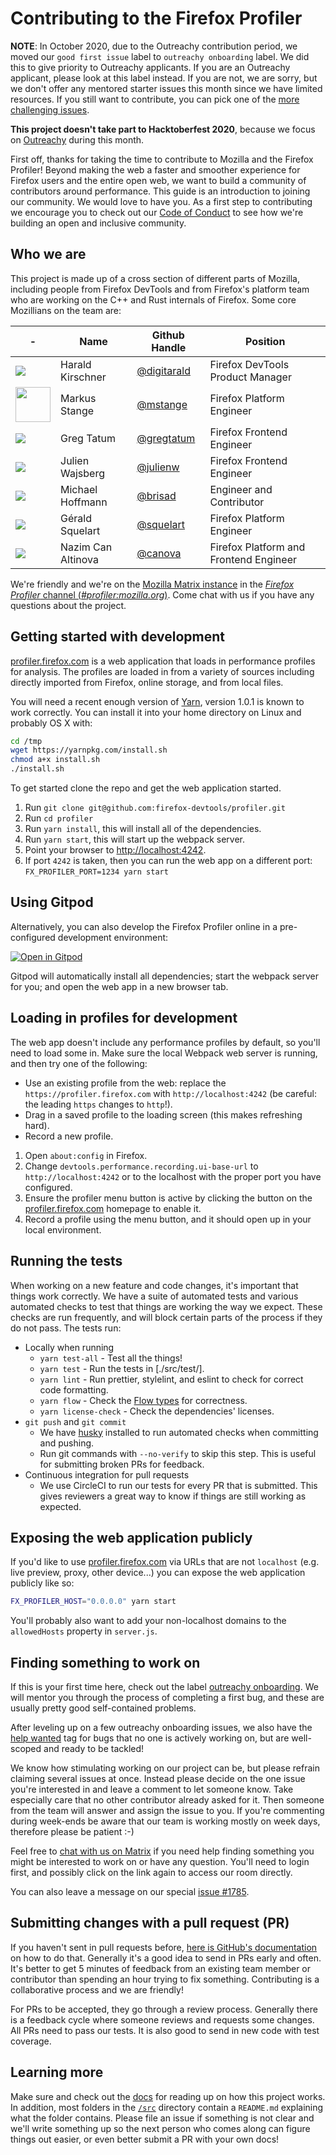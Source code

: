 # Contributing to the Firefox Profiler

**NOTE**: In October 2020, due to the Outreachy contribution period, we moved our `good first issue` label to `outreachy onboarding` label. We did this to give priority to Outreachy applicants. If you are an Outreachy applicant, please look at this label instead. If you are not, we are sorry, but we don't offer any mentored starter issues this month since we have limited resources. If you still want to contribute, you can pick one of the [more challenging issues](https://github.com/firefox-devtools/profiler/issues?q=is%3Aopen+is%3Aissue+label%3A%22help+wanted%22+-label%3A%22outreachy+onboarding%22+-label%3Aassigned).

**This project doesn't take part to Hacktoberfest 2020**, because we focus on [Outreachy](https://www.outreachy.org/) during this month.

First off, thanks for taking the time to contribute to Mozilla and the Firefox Profiler! Beyond making the web a faster and smoother experience for Firefox users and the entire open web, we want to build a community of contributors around performance. This guide is an introduction to joining our community. We would love to have you. As a first step to contributing we encourage you to check out our [Code of Conduct](./CODE_OF_CONDUCT.md) to see how we're building an open and inclusive community.

## Who we are

This project is made up of a cross section of different parts of Mozilla, including people from Firefox DevTools and from Firefox's platform team who are working on the C++ and Rust internals of Firefox. Some core Mozillians on the team are:

| - | Name | Github Handle | Position |
| - | ---- | ------------- | -------- |
| ![][digitarald] | Harald Kirschner | [@digitarald](https://github.com/digitarald) | Firefox DevTools Product Manager |
| <img src="https://avatars.githubusercontent.com/mstange?size=56" width="56" height="56" /> | Markus Stange | [@mstange](https://github.com/mstange) | Firefox Platform Engineer |
| ![][gregtatum] | Greg Tatum | [@gregtatum](https://github.com/gregtatum) | Firefox Frontend Engineer |
| ![][julienw] | Julien Wajsberg | [@julienw](https://github.com/julienw) | Firefox Frontend Engineer |
| ![][brisad] | Michael Hoffmann | [@brisad](https://github.com/brisad) | Engineer and Contributor |
| ![][squelart] | Gérald Squelart | [@squelart](https://github.com/squelart) | Firefox Platform Engineer |
| ![][canova] | Nazim Can Altinova| [@canova](https://github.com/canova) | Firefox Platform and Frontend Engineer |

[digitarald]:https://avatars.githubusercontent.com/digitarald?size=56
[mstange]:https://avatars.githubusercontent.com/mstange?size=56
[gregtatum]:https://avatars.githubusercontent.com/gregtatum?size=56
[julienw]:https://avatars.githubusercontent.com/julienw?size=56
[brisad]:https://avatars.githubusercontent.com/brisad?size=56
[squelart]:https://avatars.githubusercontent.com/squelart?size=56
[canova]:https://avatars.githubusercontent.com/canova?size=56

We're friendly and we're on the [Mozilla Matrix instance](https://chat.mozilla.org/) in the [*Firefox Profiler* channel (*#profiler:mozilla.org*)](https://chat.mozilla.org/#/room/#profiler:mozilla.org). Come chat with us if you have any questions about the project.

## Getting started with development

[profiler.firefox.com](https://profiler.firefox.com) is a web application that loads in performance profiles for analysis. The profiles are loaded in from a variety of sources including directly imported from Firefox, online storage, and from local files.

You will need a recent enough version of [Yarn](http://yarnpkg.com/),
version 1.0.1 is known to work correctly.
You can install it into your home directory on Linux and probably OS X with:

```bash
cd /tmp
wget https://yarnpkg.com/install.sh
chmod a+x install.sh
./install.sh
```

To get started clone the repo and get the web application started.

 1. Run `git clone git@github.com:firefox-devtools/profiler.git`
 2. Run `cd profiler`
 3. Run `yarn install`, this will install all of the dependencies.
 4. Run `yarn start`, this will start up the webpack server.
 5. Point your browser to [http://localhost:4242](http://localhost:4242).
 6. If port `4242` is taken, then you can run the web app on a different port: `FX_PROFILER_PORT=1234 yarn start`

## Using Gitpod

Alternatively, you can also develop the Firefox Profiler online in a pre-configured development environment:

[![Open in Gitpod](https://gitpod.io/button/open-in-gitpod.svg)](https://gitpod.io/#https://github.com/firefox-devtools/profiler)

Gitpod will automatically install all dependencies; start the webpack server for you; and open the web app in a new browser tab.

## Loading in profiles for development

The web app doesn't include any performance profiles by default, so you'll need to load some in. Make sure the local Webpack web server is running, and then try one of the following:

 * Use an existing profile from the web: replace the `https://profiler.firefox.com` with `http://localhost:4242` (be careful: the leading `https` changes to `http`!).
 * Drag in a saved profile to the loading screen (this makes refreshing hard).
 * Record a new profile.
  1. Open `about:config` in Firefox.
  2. Change `devtools.performance.recording.ui-base-url` to `http://localhost:4242` or to the localhost with the proper port you have configured.
  3. Ensure the profiler menu button is active by clicking the button on the [profiler.firefox.com](https://profiler.firefox.com) homepage to enable it.
  4. Record a profile using the menu button, and it should open up in your local environment.

## Running the tests

When working on a new feature and code changes, it's important that things work correctly. We have a suite of automated tests and various automated checks to test that things are working the way we expect. These checks are run frequently, and will block certain parts of the process if they do not pass. The tests run:

 * Locally when running
   - `yarn test-all` - Test all the things!
   - `yarn test` - Run the tests in [./src/test/].
   - `yarn lint` - Run prettier, stylelint, and eslint to check for correct code formatting.
   - `yarn flow` - Check the [Flow types](https://flow.org/) for correctness.
   - `yarn license-check` - Check the dependencies' licenses.
 * `git push` and `git commit`
   - We have [husky](https://www.npmjs.com/package/husky) installed to run automated checks when committing and pushing.
   - Run git commands with `--no-verify` to skip this step. This is useful for submitting broken PRs for feedback.
 * Continuous integration for pull requests
   - We use CircleCI to run our tests for every PR that is submitted. This gives reviewers a great way to know if things are still working as expected.

## Exposing the web application publicly

If you'd like to use [profiler.firefox.com](https://profiler.firefox.com) via URLs that are not `localhost` (e.g. live preview, proxy, other device...) you can expose the web application publicly like so:

```bash
FX_PROFILER_HOST="0.0.0.0" yarn start
```

You'll probably also want to add your non-localhost domains to the `allowedHosts` property in `server.js`.

## Finding something to work on

If this is your first time here, check out the label
[outreachy onboarding](https://github.com/firefox-devtools/profiler/issues?q=is%3Aopen+is%3Aissue+label%3A%22outreachy+onboarding%22+-label%3Aassigned).
We will mentor you through the process of completing a first bug, and these are
usually pretty good self-contained problems.

After leveling up on a few outreachy onboarding issues, we also have the
[help wanted](https://github.com/firefox-devtools/profiler/issues?q=is%3Aopen+is%3Aissue+label%3A%22help+wanted%22+-label%3A%22outreachy+onboarding%22+-label%3Aassigned)
tag for bugs that no one is actively working on, but are well-scoped and ready
to be tackled!

We know how stimulating working on our project can be, but
please refrain claiming several issues at once. Instead please decide on the one
issue you're interested in and leave a comment to let someone know. Take
especially care that no other contributor already asked for it. Then someone from
the team will answer and assign the issue to you. If you're commenting during
week-ends be aware that our team is working mostly on week days,
therefore please be patient :-)


Feel free to [chat with us on Matrix](https://chat.mozilla.org/#/room/#profiler:mozilla.org)
if you need help finding something you might be interested to work on or have any question.
You'll need to login first, and possibly click on the link again to access our
room directly.

You can also leave a message on our special [issue #1785](https://github.com/firefox-devtools/profiler/issues/1785).

## Submitting changes with a pull request (PR)

If you haven't sent in pull requests before, [here is GitHub's documentation](https://help.github.com/articles/creating-a-pull-request/) on how to do that. Generally it's a good idea to send in PRs early and often. It's better to get 5 minutes of feedback from an existing team member or contributor than spending an hour trying to fix something. Contributing is a collaborative process and we are friendly!

For PRs to be accepted, they go through a review process. Generally there is a feedback cycle where someone reviews and requests some changes. All PRs need to pass our tests. It is also good to send in new code with test coverage.

## Learning more

Make sure and check out the [docs](./docs-developer) for reading up on how this project works. In addition, most folders in the [`/src`](./src) directory contain a `README.md` explaining what the folder contains. Please file an issue if something is not clear and we'll write something up so the next person who comes along can figure things out easier, or even better submit a PR with your own docs!
